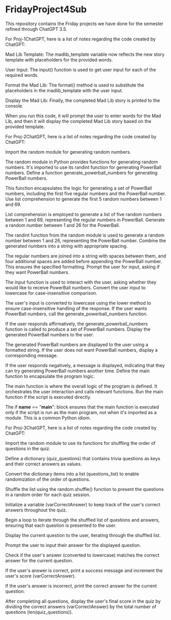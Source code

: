 # FridayProject4Sub
This repository contains the Friday projects we have done for the semester refined through ChatGPT 3.5.

For Proj-1ChatGPT, here is a list of notes regarding the code created by ChatGPT:

Mad Lib Template: The madlib_template variable now reflects the new story template with placeholders for the provided words.

User Input: The input() function is used to get user input for each of the required words.

Format the Mad Lib: The format() method is used to substitute the placeholders in the madlib_template with the user input.

Display the Mad Lib: Finally, the completed Mad Lib story is printed to the console.

When you run this code, it will prompt the user to enter words for the Mad Lib, and then it will display the completed Mad Lib story based on the provided template.



For Proj-2ChatGPT, here is a list of notes regarding the code created by ChatGPT:

Import the random module for generating random numbers.

The random module in Python provides functions for generating random numbers. It's imported to use its randint function for generating PowerBall numbers.
Define a function generate_powerball_numbers for generating PowerBall numbers.

This function encapsulates the logic for generating a set of PowerBall numbers, including the first five regular numbers and the PowerBall number.
Use list comprehension to generate the first 5 random numbers between 1 and 69.

List comprehension is employed to generate a list of five random numbers between 1 and 69, representing the regular numbers in PowerBall.
Generate a random number between 1 and 26 for the PowerBall.

The randint function from the random module is used to generate a random number between 1 and 26, representing the PowerBall number.
Combine the generated numbers into a string with appropriate spacing.

The regular numbers are joined into a string with spaces between them, and four additional spaces are added before appending the PowerBall number. This ensures the specified formatting.
Prompt the user for input, asking if they want PowerBall numbers.

The input function is used to interact with the user, asking whether they would like to receive PowerBall numbers.
Convert the user input to lowercase for case-insensitive comparison.

The user's input is converted to lowercase using the lower method to ensure case-insensitive handling of the response.
If the user wants PowerBall numbers, call the generate_powerball_numbers function.

If the user responds affirmatively, the generate_powerball_numbers function is called to produce a set of PowerBall numbers.
Display the generated PowerBall numbers to the user.

The generated PowerBall numbers are displayed to the user using a formatted string.
If the user does not want PowerBall numbers, display a corresponding message.

If the user responds negatively, a message is displayed, indicating that they can try generating PowerBall numbers another time.
Define the main function to encapsulate the program logic.

The main function is where the overall logic of the program is defined. It orchestrates the user interaction and calls relevant functions.
Run the main function if the script is executed directly.

The if __name__ == "__main__": block ensures that the main function is executed only if the script is run as the main program, not when it's imported as a module. This is a common Python idiom.



For Proj-3ChatGPT, here is a list of notes regarding the code created by ChatGPT:

Import the random module to use its functions for shuffling the order of questions in the quiz.

Define a dictionary (quiz_questions) that contains trivia questions as keys and their correct answers as values.

Convert the dictionary items into a list (questions_list) to enable randomization of the order of questions.

Shuffle the list using the random.shuffle() function to present the questions in a random order for each quiz session.

Initialize a variable (varCorrectAnswer) to keep track of the user's correct answers throughout the quiz.

Begin a loop to iterate through the shuffled list of questions and answers, ensuring that each question is presented to the user.

Display the current question to the user, iterating through the shuffled list.

Prompt the user to input their answer for the displayed question.

Check if the user's answer (converted to lowercase) matches the correct answer for the current question.

If the user's answer is correct, print a success message and increment the user's score (varCorrectAnswer).

If the user's answer is incorrect, print the correct answer for the current question.

After completing all questions, display the user's final score in the quiz by dividing the correct answers (varCorrectAnswer) by the total number of questions (len(quiz_questions)).